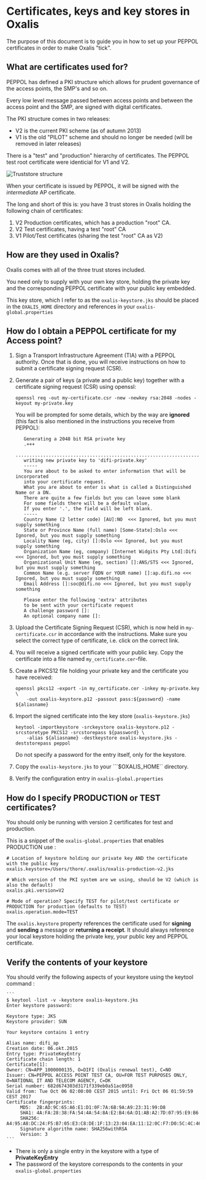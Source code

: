 # Certificates, keys and key stores in Oxalis

The purpose of this document is to guide you in how to set up your PEPPOL certificates in order to make Oxalis "tick".


## What are certificates used for?

PEPPOL has defined a PKI structure which allows for prudent governance of the access points, the SMP's and so on.

Every low level message passed between access points and between the access point and the SMP, are signed with digital certificates.

The PKI structure comes in two releases:

* V2 is the current PKI scheme (as of autumn 2013)
* V1 is the old "PILOT" scheme and should no longer be needed (will be removed in later releases)

There is a "test" and "production" hierarchy of certificates.
The PEPPOL test root certificate were identicial for V1 and V2.

![Truststore structure](illustrations/truststore.png)

When your certificate is issued by PEPPOL, it will be signed with the *intermediate* AP certificate.

The long and short of this is: you have 3 trust stores in Oxalis holding the following chain of certificates:

1. V2 Production certificates, which has a production "root" CA.
1. V2 Test certificates, having a test "root" CA
1. V1 Pilot/Test certificates (sharing the test "root" CA as V2)


## How are they used in Oxalis?

Oxalis comes with all of the three trust stores included.

You need only to supply with your own key store, holding the private key and the corresponding PEPPOL certificate with your public key embedded.

This key store, which I refer to as the `oxalis-keystore.jks` should be placed in the `OXALIS_HOME` directory and references in your `oxalis-global.properties`


## How do I obtain a PEPPOL certificate for my Access point?

1. Sign a Transport Infrastructure Agreement (TIA) with a PEPPOL authority. Once that is done, you will receive instructions on how to submit a certificate signing request (CSR).

1. Generate a pair of keys (a private and a public key) together with a certificate signing request (CSR) using openssl:
    ```     
    openssl req -out my-certificate.csr -new -newkey rsa:2048 -nodes -keyout my-private.key
    ```    
   You will be prompted for some details, which by the way are **ignored** 
   (this fact is also mentioned in the instructions you receive from PEPPOL):
    ```       
       Generating a 2048 bit RSA private key
       .+++
       ...................................................................................................................+++
       writing new private key to 'difi-private.key'
       -----
       You are about to be asked to enter information that will be incorporated
       into your certificate request.
       What you are about to enter is what is called a Distinguished Name or a DN.
       There are quite a few fields but you can leave some blank
       For some fields there will be a default value,
       If you enter '.', the field will be left blank.
       -----
       Country Name (2 letter code) [AU]:NO  <<< Ignored, but you must supply something
       State or Province Name (full name) [Some-State]:Oslo <<< Ignored, but you must supply something
       Locality Name (eg, city) []:Oslo <<< Ignored, but you must supply something
       Organization Name (eg, company) [Internet Widgits Pty Ltd]:Difi <<< Ignored, but you must supply something
       Organizational Unit Name (eg, section) []:ANS/STS <<< Ignored, but you must supply something
       Common Name (e.g. server FQDN or YOUR name) []:ap.difi.no <<< Ignored, but you must supply something
       Email Address []:soc@difi.no <<< Ignored, but you must supply something
       
       Please enter the following 'extra' attributes
       to be sent with your certificate request
       A challenge password []:
       An optional company name []:
    ```
       
1. Upload the Certificate Signing Request (CSR), which is now held in ```my-certificate.csr``` 
   in accordance with the instructions. Make sure you select the correct
   type of certificate, i.e. click on the correct link.
   
1. You will receive a signed certificate with your public key. Copy the certificate into a file 
    named ```my_certificate.cer```-file. 
   
1. Create a PKCS12 file holding your private key and the certificate you have received:
    ```
    openssl pkcs12 -export -in my_certificate.cer -inkey my-private.key \
        -out oxalis-keystore.p12 -passout pass:${password} -name ${aliasname}
    ```
     
1. Import the signed certificate into the key store (`oxalis-keystore.jks`)
    ```
    keytool -importkeystore -srckeystore oxalis-keystore.p12 -srcstoretype PKCS12 -srcstorepass ${password} \
        -alias ${aliasname} -destkeystore oxalis-keystore.jks -deststorepass peppol
    ```
    
    Do not specify a password for the entry itself, only for the keystore.

1. Copy the `oxalis-keystore.jks` to your ```$OXALIS_HOME`` directory.

1. Verify the configuration entry in `oxalis-global.properties`


## How do I specify PRODUCTION or TEST certificates?

You should only be running with version 2 certificates for test and production.

This is a snippet of the `oxalis-global.properties` that enables PRODUCTION use :

    # Location of keystore holding our private key AND the certificate with the public key
    oxalis.keystore=/Users/thore/.oxalis/oxalis-production-v2.jks

    # Which version of the PKI system are we using, should be V2 (which is also the default)
    oxalis.pki.version=V2

    # Mode of operation? Specify TEST for pilot/test certificate or PRODUCTION for production (defaults to TEST)
    oxalis.operation.mode=TEST


The `oxalis.keystore` property references the certificate used for **signing** and **sending** a message or **returning a receipt**.  It should always reference your local keystore holding the private key, your public key and PEPPOL certificate.



## Verify the contents of your keystore

 You should verify the following aspects of your keystore using the keytool command :
 
    ```
    $ keytool -list -v -keystore oxalis-keystore.jks 
    Enter keystore password:  

    Keystore type: JKS
    Keystore provider: SUN
    
    Your keystore contains 1 entry
    
    Alias name: difi_ap
    Creation date: 06.okt.2015
    Entry type: PrivateKeyEntry
    Certificate chain length: 1
    Certificate[1]:
    Owner: CN=APP_1000000135, O=DIFI (Oxalis renewal test), C=NO
    Issuer: CN=PEPPOL ACCESS POINT TEST CA, OU=FOR TEST PURPOSES ONLY, O=NATIONAL IT AND TELECOM AGENCY, C=DK
    Serial number: 682d674303d3171f339eb0a51ac0958
    Valid from: Tue Oct 06 02:00:00 CEST 2015 until: Fri Oct 06 01:59:59 CEST 2017
    Certificate fingerprints:
         MD5:  2B:AD:9C:65:A6:E1:D1:0F:7A:6B:9A:A9:23:31:99:D8
         SHA1: 4A:FA:28:38:FA:54:4A:54:8A:E2:B4:6A:D1:AB:A2:7D:07:95:E9:B6
         SHA256: A4:95:A8:DC:24:F5:B7:05:E3:C8:DE:1F:13:23:04:EA:11:12:0C:F7:D0:5C:4C:46:26:F8:A9:62:51:AC:12:83
         Signature algorithm name: SHA256withRSA
         Version: 3
    ```
    
 * There is only a single entry in the keystore with a type of **PrivateKeyEntry**
 * The password of the keystore corresponds to the contents in your `oxalis-global.properties`
